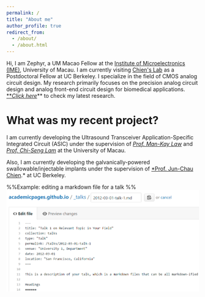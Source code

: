 ```yaml
---
permalink: /
title: "About me"
author_profile: true
redirect_from: 
  - /about/
  - /about.html
---
```


Hi, I am Zephyr, a UM Macao Fellow at the [Institute of Microelectronics (IME)](https://ime.um.edu.mo/), University of Macau. 
I am currently visiting [Chien's Lab](https://chienlab-bioic.github.io/) as a Postdoctoral Fellow at UC Berkeley.
I specialize in the field of CMOS analog circuit design. My research primarily focuses on the precision analog circuit design and analog front-end circuit design for biomedical applications. [***Click here*](https://doi.org/10.1109/JSSC.2023.3294996)** to check my latest research.

What was my recent project?
======
I am currently developing the Ultrasound Transceiver Application-Specific Integrated Circuit (ASIC) under the supervision of *[Prof. Man-Kay Law](https://ime.um.edu.mo/people/mklaw/)* and [*Prof. Chi-Seng Lam*](https://ime.um.edu.mo/people/cslam/) at the University of Macau.

Also, I am currently developing the galvanically-powered swallowable/injectable implants under the supervision of [*Prof. Jun-Chau Chien](https://www2.eecs.berkeley.edu/Faculty/Homepages/jcchien.html).* at UC Berkeley. 

%%Example: editing a markdown file for a talk
%%![Editing a markdown file for a talk](/images/editing-talk.png)
